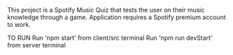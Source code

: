 This project is a Spotify Music Quiz that tests the user on their music knowledge through a game.
Application requires a Spotify premium account to work. 

TO RUN
Run 'npm start' from client/src terminal
Run 'npm run devStart' from server terminal